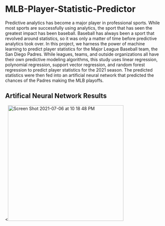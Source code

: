 # MLB-Player-Statistic-Predictor

Predictive analytics has become a major player in professional sports.  While most sports are successfully using analytics, the sport that has seen the greatest impact has been baseball.  Baseball has always been a sport that revolved around statistics, so it was only a matter of time before predictive analytics took over.  In this project, we harness the power of machine learning to predict player statistics for the Major League Baseball team, the San Diego Padres.  While leagues, teams, and outside organizations all have their own predictive modeling algorithms, this study uses linear regression, polynomial regression, support vector regression, and random forest regression to predict player statistics for the 2021 season.  The predicted statistics were then fed into an artificial neural network that predicted the chances of the Padres making the MLB playoffs.  

## Artifical Neural Network Results
<<img width="375" alt="Screen Shot 2021-07-06 at 10 18 48 PM" src="https://user-images.githubusercontent.com/60716763/124690532-5a8d1700-dea8-11eb-9dce-d7d30f1495c4.png">

